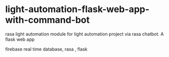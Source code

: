 # light-automation-flask-web-app-with-command-bot
rasa light automation module for light automation project via rasa chatbot. A flask web app 

firebase real time database, rasa , flask
